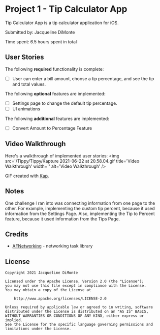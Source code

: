 # Project 1 - Tip Calculator App

Tip Calculator App is a tip calculator application for iOS.

Submitted by: Jacqueline DiMonte

Time spent: 6.5 hours spent in total

## User Stories

The following **required** functionality is complete:

* [ ] User can enter a bill amount, choose a tip percentage, and see the tip and total values.

The following **optional** features are implemented:

* [ ] Settings page to change the default tip percentage.
* [ ] UI animations

The following **additional** features are implemented:

* [ ] Convert Amount to Percentage Feature

## Video Walkthrough

Here's a walkthrough of implemented user stories:
<img src='/Tippy/Tippy/Kapture 2021-06-22 at 20.58.04.gif title='Video Walkthrough' width='' alt='Video Walkthrough' />

GIF created with [Kap](https://getkap.co/).

## Notes

One challenge I ran into was connecting information from one page to the other. For example, implementing the custom tip percent, because it used information from the Settings Page. Also, implementing the Tip to Percent feature, because it used information from the Tips Page.

## Credits

- [AFNetworking](https://github.com/AFNetworking/AFNetworking) - networking task library

## License

    Copyright 2021 Jacqueline DiMonte

    Licensed under the Apache License, Version 2.0 (the "License");
    you may not use this file except in compliance with the License.
    You may obtain a copy of the License at

        http://www.apache.org/licenses/LICENSE-2.0

    Unless required by applicable law or agreed to in writing, software
    distributed under the License is distributed on an "AS IS" BASIS,
    WITHOUT WARRANTIES OR CONDITIONS OF ANY KIND, either express or implied.
    See the License for the specific language governing permissions and
    limitations under the License.
